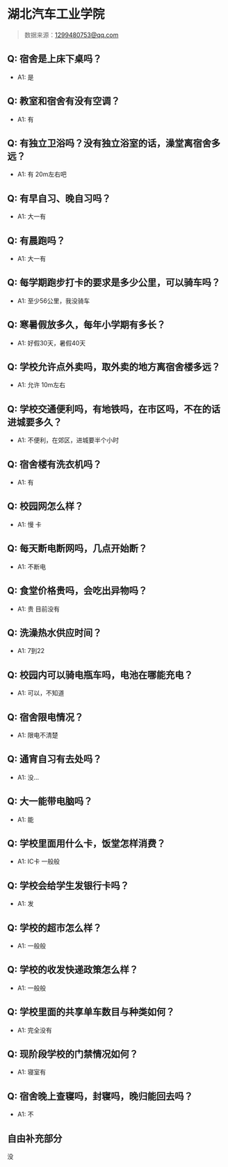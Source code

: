 # 湖北汽车工业学院

> 数据来源：1299480753@qq.com

## Q: 宿舍是上床下桌吗？

- A1: 是

## Q: 教室和宿舍有没有空调？

- A1: 有

## Q: 有独立卫浴吗？没有独立浴室的话，澡堂离宿舍多远？

- A1: 有  20m左右吧

## Q: 有早自习、晚自习吗？

- A1: 大一有

## Q: 有晨跑吗？

- A1: 大一有

## Q: 每学期跑步打卡的要求是多少公里，可以骑车吗？

- A1: 至少56公里，我没骑车

## Q: 寒暑假放多久，每年小学期有多长？

- A1: 好假30天，暑假40天

## Q: 学校允许点外卖吗，取外卖的地方离宿舍楼多远？

- A1: 允许  10m左右

## Q: 学校交通便利吗，有地铁吗，在市区吗，不在的话进城要多久？

- A1: 不便利，在郊区，进城要半个小时

## Q: 宿舍楼有洗衣机吗？

- A1: 有

## Q: 校园网怎么样？

- A1: 慢 卡

## Q: 每天断电断网吗，几点开始断？

- A1: 不断电

## Q: 食堂价格贵吗，会吃出异物吗？

- A1: 贵  目前没有

## Q: 洗澡热水供应时间？

- A1: 7到22

## Q: 校园内可以骑电瓶车吗，电池在哪能充电？

- A1: 可以，不知道

## Q: 宿舍限电情况？

- A1: 限电不清楚

## Q: 通宵自习有去处吗？

- A1: 没...

## Q: 大一能带电脑吗？

- A1: 能

## Q: 学校里面用什么卡，饭堂怎样消费？

- A1: IC卡  一般般

## Q: 学校会给学生发银行卡吗？

- A1: 发

## Q: 学校的超市怎么样？

- A1: 一般般

## Q: 学校的收发快递政策怎么样？

- A1: 一般般

## Q: 学校里面的共享单车数目与种类如何？

- A1: 完全没有

## Q: 现阶段学校的门禁情况如何？

- A1: 寝室有

## Q: 宿舍晚上查寝吗，封寝吗，晚归能回去吗？

- A1: 不

## 自由补充部分

没